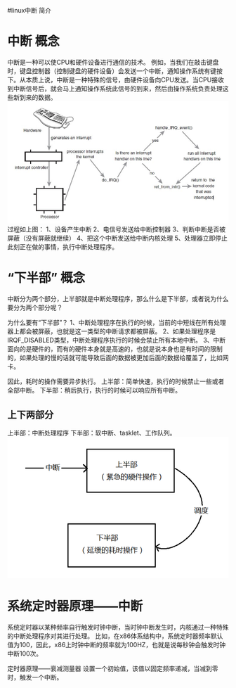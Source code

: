 #linux中断 简介
# 中断 概念

中断是一种可以使CPU和硬件设备进行通信的技术。 例如，当我们在敲击键盘时，键盘控制器（控制键盘的硬件设备）会发送一个中断，通知操作系统有键按下。从本质上说，中断是一种特殊的信号，由硬件设备向CPU发送。当CPU接收到中断信号后，就会马上通知操作系统此信号的到来，然后由操作系统负责处理这些新到来的数据。 <img src="https://raw.githubusercontent.com/Double2hao/xujiajia_blog/main/img/750.png" alt="在这里插入图片描述"> 过程如上图： 1、设备产生中断 2、电信号发送给中断控制器 3、判断中断是否被屏蔽（没有屏蔽就继续） 4、把这个中断发送给中断内核处理 5、处理器立即停止此刻正在做的事情，执行中断处理程序。

# “下半部” 概念

中断分为两个部分，上半部就是中断处理程序，那么什么是下半部，或者说为什么要分为两个部分呢？

为什么要有“下半部”？ 1、中断处理程序在执行的时候，当前的中短线在所有处理器上都会被屏蔽，也就是这一类型的中断请求都被屏蔽。 2、如果处理程序是IRQF_DISABLED类型，中断处理程序执行的时候会禁止所有本地中断。 3、中断面向的是硬件的，而有的硬件本身就是高速的，也就是说本身也是有时间的限制的，如果处理的慢的话就可能导致后面的数据被更加后面的数据给覆盖了，比如网卡。

因此，耗时的操作需要异步执行。 上半部：简单快速，执行的时候禁止一些或者全部中断。 下半部：稍后执行，执行的时候可以响应所有中断。

## 上下两部分

上半部：中断处理程序 下半部：软中断、tasklet、工作队列。 <img src="https://raw.githubusercontent.com/Double2hao/xujiajia_blog/main/img/751.png" alt="在这里插入图片描述">

# 系统定时器原理——中断

系统定时器以某种频率自行触发时钟中断，当时钟中断发生时，内核通过一种特殊的中断处理程序对其进行处理。 比如，在x86体系结构中，系统定时器频率默认值为100，因此，x86上时钟中断的频率就为100HZ，也就是说每秒钟会触发时钟中断100次。

定时器原理——衰减测量器 设置一个初始值，该值以固定频率递减，当减到零时，触发一个中断。